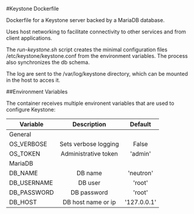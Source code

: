 
#Keystone Dockerfile

Dockerfile for a Keystone server backed by a MariaDB database.

Uses host networking to facilitate connectivity to other
services and from client applications.

The *run-keystone.sh* script creates the minimal configuration
files /etc/keystone/keystone.conf from the environment variables.
The process also synchronizes the db schema.

The log are sent to the /var/log/keystone directory, which can be
mounted in the host to acces it.

##Environment Variables

The container receives multiple environent variables that are used to
configure Keystone:

|Variable     | Description               | Default                     |
|-------------|:-------------------------:|:---------------------------:|
|General                                                                |
|OS_VERBOSE   | Sets verbose logging      | False                       |
|OS_TOKEN     | Administrative token      | 'admin'                     |
|MariaDB                                                                |
|DB_NAME      | DB name                   | 'neutron'                   |
|DB_USERNAME  | DB user                   | 'root'                      |
|DB_PASSWORD  | DB password               | 'root'                      |
|DB_HOST      | DB host name or ip        | '127.0.0.1'                 |
